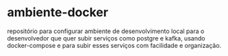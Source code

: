 # ambiente-docker
repositório para configurar ambiente de desenvolvimento local para o desenvolvedor que quer subir serviços como postgre e kafka, usando docker-compose e para subir esses serviços com facilidade e organização.
